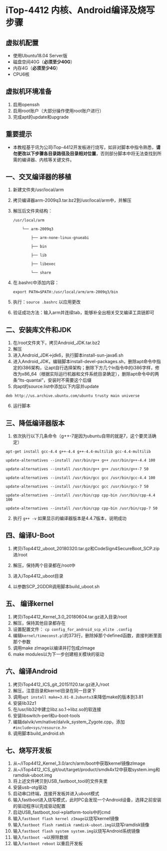 # iTop-4412 内核、Android编译及烧写步骤

## 虚拟机配置

- 使用Ubuntu18.04 Server版
- 磁盘空间40G（__必须至少40G__）
- 内存4G（__必须至少4G__）
- CPU6核

## 虚拟机环境准备

1. 启用openssh
2. 启用root账户（大部分操作使用root账户进行）
3. 完成apt的update和upgrade

## 重要提示

- 本教程基于讯为公司iTop-4412开发板进行烧写，如非对脚本中指令熟悉，__请勿更改以下步骤各目录路径及目录相对位置__，否则部分脚本中将无法查找到所需的编译器、内核等关键文件。

## 一、交叉编译器的移植

1. 新建文件夹/usr/local/arm
2. 拷贝编译器arm-2009q3.tar.bz2到/usr/local/arm中，并解压
3. 解压后文件夹结构：
   
    ```
    /usr/local/arm

        └── arm-2009q3

            ├── arm-none-linux-gnueabi

            ├── bin

            ├── lib

            ├── libexec

            └── share
    ```
4. 在.bashrc中添加内容：

    `export PATH=$PATH:/usr/local/arm/arm-2009q3/bin`
5. 执行：`source .bashrc` 以应用更改

6. 验证成功方法：输入arm并连续tab，能够补全出相关交叉编译工具链即可

## 二、安装库文件和JDK

1. 在/root文件夹下，拷贝Android_JDK.tar.bz2
2. 解压
3. 进入Android_JDK->jdk6，执行脚本install-sun-java6.sh
4. 进入Android_JDK，编辑脚本install-devel-packages.sh，删除apt命令中指定的i386架构，让apt自行选择架构；删除下方几个ln指令中的i386字样，修改为x86_64（根据实际运行机器和文件系统目录确定），删除apt命令中的两条“lts-quantal”，安装时不需要这个后缀
5. 向apt的source.list中添加以下内容并update

```
deb http://us.archive.ubuntu.com/ubuntu trusty main universe
```

6. 运行脚本

## 三、降低编译器版本

1. 依次执行以下几条命令（g++-7是因为ubuntu自带的就是7，这个要灵活确定）
```
apt-get install gcc-4.4 g++-4.4 g++-4.4-multilib gcc-4.4-multilib

update-alternatives --install /usr/bin/g++ g++ /usr/bin/g++-4.4 100 

update-alternatives --install /usr/bin/g++ g++ /usr/bin/g++-7 50		

update-alternatives --install /usr/bin/gcc gcc /usr/bin/gcc-4.4 100	

update-alternatives --install /usr/bin/gcc gcc /usr/bin/gcc-7 50

update-alternatives --install /usr/bin/cpp cpp-bin /usr/bin/cpp-4.4 100	

update-alternatives --install /usr/bin/cpp cpp-bin /usr/bin/cpp-7 50

```

2. 执行 `g++ -v` 如果显示的编译器版本是4.4.7版本，说明成功


## 四、编译U-Boot

1. 拷贝iTop4412_uboot_20180320.tar.gz和CodeSign4SecureBoot_SCP.zip进/root

2. 解压，保持两个目录都在/root中

3. 进入iTop4412_uboot目录

4. 以参数SCP_2GDDR调用脚本build_uboot.sh

## 五、 编译kernel

1. 拷贝iTop4412_Kernel_3.0_20180604.tar.gz进入目录/root
2. 解压，保持其他目录都存在
3. 设置配置文件： `cp config_for_android_scp_elite .config`
4. 编辑`kernel/timeconst.pl`的373行，删除掉那个defined函数，直接判断里面那个参数
5. 调用make zImage以编译并打包成zImage
6. make modules以为下一步创建相关模块的驱动

## 六、编译Android

1. 拷贝iTop4412_ICS_git_20151120.tar.gz进入/root
2. 解压，注意目录和kernel目录在同一目录下
3. 调用`apt install make=3.81-8.2ubuntu3`来降低make的版本到3.81
4. 安装lib32z1
5. 在/usr/lib32中建立libz.so.1->libz.so的软连接
6. 安装libswitch-perl和u-boot-tools
7. 编辑dalvik/vm/native/dalvik_system_Zygote.cpp，添加`#include<sys/resource.h>`
8. 调用脚本build_android.sh

## 七、烧写开发板

1. 从~/iTop4412_Kernel_3.0/arch/arm/boot中获取kernel镜像zImage
2. 从~/iTop4412_ICS_git/out/target/product/smdk4x12中获取system.img和ramdisk-uboot.img
3. 将上述文件拷贝到USB_fastboot_tool的文件夹里
4. 安装usb-otg驱动
5. 启动串口终端，连接开发板并进入uboot模式
6. 输入fastboot进入烧写模式，此时PC会发现一个Android设备，选择之前安装的驱动程序以完成驱动配置
7. 启动USB_fastboot_tool->platform-tools中的cmd
8. 输入`fastboot flash kernel zImage`以烧写kernel镜像
9. 输入`fastboot flash ramdisk ramdisk-uboot.img`以烧写ramdisk镜像
10. 输入`fastboot flash system system.img`以烧写Android系统镜像
11. 输入`fastboot -w`以擦除数据
12. 输入`fastboot reboot` 以重启开发板
